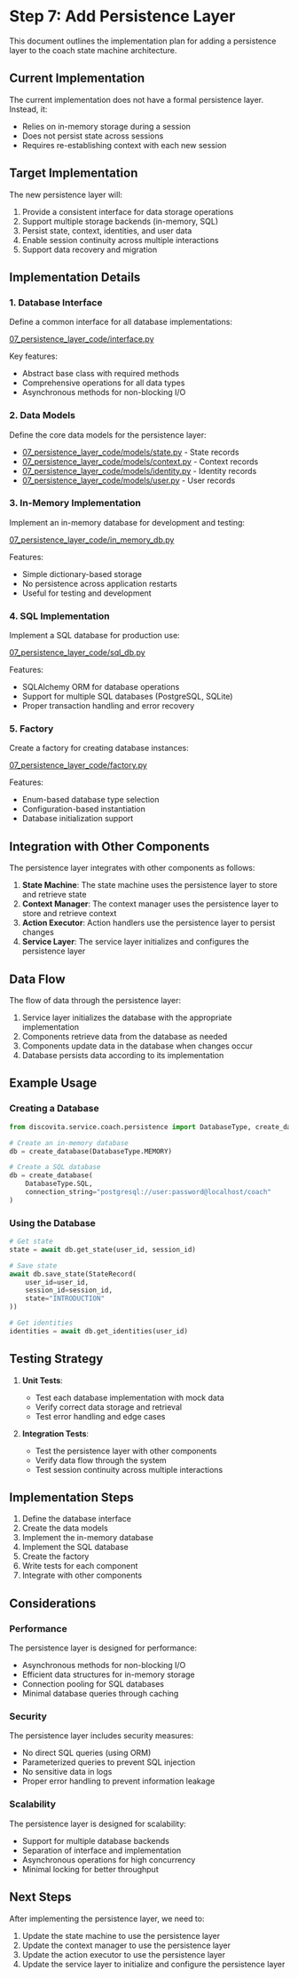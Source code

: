 # Step 7: Add Persistence Layer

This document outlines the implementation plan for adding a persistence layer to the coach state machine architecture.

## Current Implementation

The current implementation does not have a formal persistence layer. Instead, it:

- Relies on in-memory storage during a session
- Does not persist state across sessions
- Requires re-establishing context with each new session

## Target Implementation

The new persistence layer will:

1. Provide a consistent interface for data storage operations
2. Support multiple storage backends (in-memory, SQL)
3. Persist state, context, identities, and user data
4. Enable session continuity across multiple interactions
5. Support data recovery and migration

## Implementation Details

### 1. Database Interface

Define a common interface for all database implementations:

[07_persistence_layer_code/interface.py](./07_persistence_layer_code/interface.py)

Key features:
- Abstract base class with required methods
- Comprehensive operations for all data types
- Asynchronous methods for non-blocking I/O

### 2. Data Models

Define the core data models for the persistence layer:

- [07_persistence_layer_code/models/state.py](./07_persistence_layer_code/models/state.py) - State records
- [07_persistence_layer_code/models/context.py](./07_persistence_layer_code/models/context.py) - Context records
- [07_persistence_layer_code/models/identity.py](./07_persistence_layer_code/models/identity.py) - Identity records
- [07_persistence_layer_code/models/user.py](./07_persistence_layer_code/models/user.py) - User records

### 3. In-Memory Implementation

Implement an in-memory database for development and testing:

[07_persistence_layer_code/in_memory_db.py](./07_persistence_layer_code/in_memory_db.py)

Features:
- Simple dictionary-based storage
- No persistence across application restarts
- Useful for testing and development

### 4. SQL Implementation

Implement a SQL database for production use:

[07_persistence_layer_code/sql_db.py](./07_persistence_layer_code/sql_db.py)

Features:
- SQLAlchemy ORM for database operations
- Support for multiple SQL databases (PostgreSQL, SQLite)
- Proper transaction handling and error recovery

### 5. Factory

Create a factory for creating database instances:

[07_persistence_layer_code/factory.py](./07_persistence_layer_code/factory.py)

Features:
- Enum-based database type selection
- Configuration-based instantiation
- Database initialization support

## Integration with Other Components

The persistence layer integrates with other components as follows:

1. **State Machine**: The state machine uses the persistence layer to store and retrieve state
2. **Context Manager**: The context manager uses the persistence layer to store and retrieve context
3. **Action Executor**: Action handlers use the persistence layer to persist changes
4. **Service Layer**: The service layer initializes and configures the persistence layer

## Data Flow

The flow of data through the persistence layer:

1. Service layer initializes the database with the appropriate implementation
2. Components retrieve data from the database as needed
3. Components update data in the database when changes occur
4. Database persists data according to its implementation

## Example Usage

### Creating a Database

```python
from discovita.service.coach.persistence import DatabaseType, create_database

# Create an in-memory database
db = create_database(DatabaseType.MEMORY)

# Create a SQL database
db = create_database(
    DatabaseType.SQL,
    connection_string="postgresql://user:password@localhost/coach"
)
```

### Using the Database

```python
# Get state
state = await db.get_state(user_id, session_id)

# Save state
await db.save_state(StateRecord(
    user_id=user_id,
    session_id=session_id,
    state="INTRODUCTION"
))

# Get identities
identities = await db.get_identities(user_id)
```

## Testing Strategy

1. **Unit Tests**:
   - Test each database implementation with mock data
   - Verify correct data storage and retrieval
   - Test error handling and edge cases

2. **Integration Tests**:
   - Test the persistence layer with other components
   - Verify data flow through the system
   - Test session continuity across multiple interactions

## Implementation Steps

1. Define the database interface
2. Create the data models
3. Implement the in-memory database
4. Implement the SQL database
5. Create the factory
6. Write tests for each component
7. Integrate with other components

## Considerations

### Performance

The persistence layer is designed for performance:

- Asynchronous methods for non-blocking I/O
- Efficient data structures for in-memory storage
- Connection pooling for SQL databases
- Minimal database queries through caching

### Security

The persistence layer includes security measures:

- No direct SQL queries (using ORM)
- Parameterized queries to prevent SQL injection
- No sensitive data in logs
- Proper error handling to prevent information leakage

### Scalability

The persistence layer is designed for scalability:

- Support for multiple database backends
- Separation of interface and implementation
- Asynchronous operations for high concurrency
- Minimal locking for better throughput

## Next Steps

After implementing the persistence layer, we need to:

1. Update the state machine to use the persistence layer
2. Update the context manager to use the persistence layer
3. Update the action executor to use the persistence layer
4. Update the service layer to initialize and configure the persistence layer
